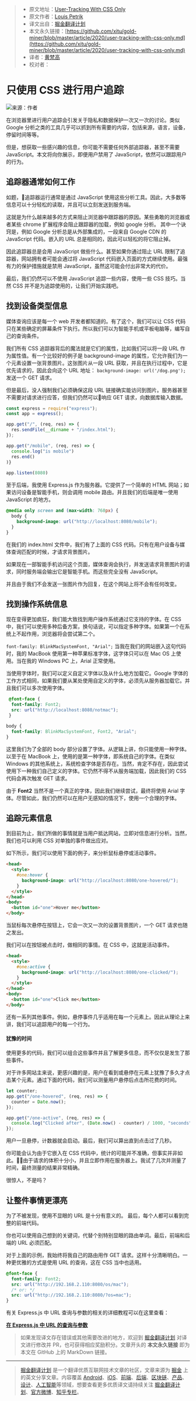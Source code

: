 > * 原文地址：[User-Tracking With CSS Only](https://medium.com/javascript-in-plain-english/tracking-with-css-ec98e3d81046)
> * 原文作者：[Louis Petrik](https://medium.com/@louispetrik)
> * 译文出自：[掘金翻译计划](https://github.com/xitu/gold-miner)
> * 本文永久链接：[https://github.com/xitu/gold-miner/blob/master/article/2020/user-tracking-with-css-only.md](https://github.com/xitu/gold-miner/blob/master/article/2020/user-tracking-with-css-only.md)
> * 译者：[黄梵高](https://github.com/mangotsing)
> * 校对者：

# 只使用 CSS 进行用户追踪

![来源：作者](https://tva1.sinaimg.cn/large/007S8ZIlly1gjuhozerabj312w0t6ab1.jpg)

在浏览器里进行用户追踪会引发关于隐私和数据保护一次又一次的讨论。类似 Google 分析之类的工具几乎可以抓到所有需要的内容，包括来源，语言，设备，停留时间等等。

但是，想获取一些感兴趣的信息，你可能不需要任何外部追踪器，甚至不需要 JavaScript。本文将向你展示，即便用户禁用了 JavaScript，依然可以跟踪用户的行为。

## 追踪器通常如何工作

如题，追踪器运行通常是通过 JavaScript 使用这些分析工具。因此，大多数等信息可以十分轻松的读取，并且可以立刻发送到服务端。

这就是为什么越来越多的方式来阻止浏览器中跟踪器的原因。某些勇敢的浏览器或者某些 chrome 扩展程序会阻止跟踪器的加载，例如 google 分析。
其中一个诀窍是，例如 Google 分析总是从外部集成的，一段来自 Google CDN 的 JavaScript 代码。嵌入的 URL 总是相同的，因此可以轻松的将它阻止掉。

因此追踪器总是会用 JavaScript 做些什么。甚至如果你通过阻止 URL 限制了追踪器，网站拥有者可能会通过将 JavaScript 代码嵌入页面的方式继续使用。最强有力的保护措施就是禁用 JavaScript，虽然这可能会付出非常大的代价。

最后，我们仍然可以不使用 JavaScript 追踪一些内容，使用一些 CSS 技巧。当然 CSS 并不是为追踪使用的，让我们开始实践吧。

## 找到设备类型信息

媒体查询应该是每一个 web 开发者都知道的。有了这个，我们可以让 CSS 代码只在某些确定的屏幕条件下执行。所以我们可以为智能手机或平板电脑等，编写自己的查询条件。

我们所有 CSS 追踪器背后的魔法就是它们的属性，比如我们可以将一段 URL 作为属性值。有一个比较好的例子是 background-image 的属性，它允许我们为一个元素设置一张背景图片。这张图片从一段 URL 获取，并且在执行过程中，它是优先请求的，因此会向这个 URL 地址： `background-image: url('/dog.png');` 发送一个 GET 请求。

但是最后，没人强制我们必须确保这段 URL 链接确实能访问到图片。服务器甚至不需要对请求进行应答，但我们仍然可以响应 GET 请求，向数据库输入数据。

```js
const express = require("express");
const app = express();

app.get("/", (req, res) => {
  res.sendFile(__dirname + "/index.html");
});

app.get("/mobile", (req, res) => {
  console.log("is mobile")
  res.end()
)}
        
app.listen(8080)
```

至于后端，我使用 Express.js 作为服务器。它提供了一个简单的 HTML 网站；如果访问设备是智能手机，则会调用 mobile 路由。并且我们的后端是唯一使用 JavaScript 的地方。

```css
@media only screen and (max-width: 768px) {
  body {
    background-image: url("http://localhost:8080/mobile");
  }
}
```

在我们的 index.html 文件中，我们有了上面的 CSS 代码。只有在用户设备与媒体查询匹配的时候，才请求背景图片。

如果现在一部智能手机访问这个页面，媒体查询会执行，并发送请求背景图片的请求，同时服务端会输出它是智能手机。而这些完全没有 JavaScript。

并且由于我们不会发送一张图片作为回复，在这个网站上将不会有任何改变。

## 找到操作系统信息

现在变得更加疯狂，我们能大致找到用户操作系统通过它支持的字体。在 CSS 中，我们可以使用多种后备方案，换句话说，可以指定多种字体。如果第一个在系统上不起作用，浏览器将会尝试第二个。

`font-family: BlinkMacSystemFont, "Arial";` 当我在我们的网站嵌入这句代码时，我的 MacBook 使用第一种苹果标准字体，这字体只可以在 Mac OS 上使用。当在我的 Windows PC 上，Arial 正常使用。

当使用字体时，我们可以定义自定义字体以及从什么地方加载它。Google 字体的工作方式相同，如果我们要从某处使用自定义的字体，必须先从服务器加载它。并且我们可以多次使用字体。

```css
 @font-face {
  font-family: Font2;
  src: url("http://localhost:8080/notmac");
 }

body {
  font-family: BlinkMacSystemFont, Font2, "Arial";
}
```

这里我们为了全部的 body 部分设置了字体。从逻辑上讲，你只能使用一种字体。以至于在 MacBook 上，使用的是第一种字体，即系统自己的字体。在类似 Windows 的其他系统上，系统检查字体是否存在。当然，肯定不存在，因此尝试使用下一种我们自己定义的字体。它仍然不得不从服务端加载，因此我们的 CSS 代码会再次触发 GET 请求。

由于 **Font2** 当然不是一个真正的字体，因此我们继续尝试，最终将使用 Arial 字体。尽管如此，我们仍然可以在用户无感知的情况下，使用一个合理的字体。

## 追踪元素信息

到目前为止，我们所做的事情就是当用户抵达网站，立即对信息进行分析。当然，我们也可以利用 CSS 对单独的事件做出应对。

如下所示，我们可以使用下面的例子，来分析鼠标悬停或活动事件。

```html
<head>
  <style>
    #one:hover {
      background-image: url("http://localhost:8080/one-hovered/");
    }
  </style>
</head>
<body>
  <button id="one">Hover me</button>
</body>
```

当鼠标每次悬停在按钮上，它会一次又一次的设置背景图片，一个 GET 请求也随之发出。

我们可以在按钮被点击时，做相同的事情。在 CSS 中，这就是活动事件。

```html
<head>
  <style>
    #one:active {
      background-image: url("http://localhost:8080/one-clicked/");
    }
  </style>
</head>
<body>
  <button id="one">Click me</button>
</body>
```

还有一系列其他事件。例如，悬停事件几乎适用在每一个元素上。因此从理论上来讲，我们可以追踪用户的每一个行为。

#### 犹豫的时间

使用更多的代码，我们可以组合这些事件并且了解更多信息，而不仅仅是发生了那些事件。

对于许多网站主来说，更感兴趣的是，用户在看到或悬停在元素上犹豫了多久才点击某个元素。通过下面的代码，我们可以测量用户悬停后点击所花费的时间。

```js
let counter;
app.get("/one-hovered", (req, res) => {
  counter = Date.now();
});

app.get("/one-active", (req, res) => {
  console.log("Clicked after", (Date.now() - counter) / 1000, "seconds");
});
```

用户一旦悬停，计数器就会启动。最后，我们可以算出直到点击过了几秒。

你可能会认为由于它嵌入在 CSS 代码中，统计的可能并不准确，但事实并非如此。由于请求的体积十分小，并且立即作用在服务器上。我试了几次并测量了时间，最终测量的结果非常精确。

很惊人，不是吗？

## 让整件事情更漂亮

为了不被发现，使用不显眼的 URL 是十分有意义的。
最后，每个人都可以看到完整的前端代码。

你也可以使用自己想到的关键词，代替个别特别显眼的路由单词。最后，前端和后端的 URL 必须匹配。

对于上面的示例，我始终将我自己的路由用作 GET 请求。这样十分清晰明白。一种更优雅的方式是使用 URL 的查询，这在 CSS 当中也适用。

```css
@font-face {
  font-family: Font2;
  src: url("http://192.168.2.110:8080/os/mac");
  /* or: */ 
  src: url("http://192.168.2.110:8080/?os=mac");
}
```

有关 Express.js 中 URL 查询与参数的相关的详细教程可以在这里查看：

[**在 Express.js 中 URL 的查询与参数**](https://medium.com/javascript-in-plain-english/query-strings-url-parameters-d1a35b9a694f)

> 如果发现译文存在错误或其他需要改进的地方，欢迎到 [掘金翻译计划](https://github.com/xitu/gold-miner) 对译文进行修改并 PR，也可获得相应奖励积分。文章开头的 **本文永久链接** 即为本文在 GitHub 上的 MarkDown 链接。

---

> [掘金翻译计划](https://github.com/xitu/gold-miner) 是一个翻译优质互联网技术文章的社区，文章来源为 [掘金](https://juejin.im) 上的英文分享文章。内容覆盖 [Android](https://github.com/xitu/gold-miner#android)、[iOS](https://github.com/xitu/gold-miner#ios)、[前端](https://github.com/xitu/gold-miner#前端)、[后端](https://github.com/xitu/gold-miner#后端)、[区块链](https://github.com/xitu/gold-miner#区块链)、[产品](https://github.com/xitu/gold-miner#产品)、[设计](https://github.com/xitu/gold-miner#设计)、[人工智能](https://github.com/xitu/gold-miner#人工智能)等领域，想要查看更多优质译文请持续关注 [掘金翻译计划](https://github.com/xitu/gold-miner)、[官方微博](http://weibo.com/juejinfanyi)、[知乎专栏](https://zhuanlan.zhihu.com/juejinfanyi)。
